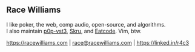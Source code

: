 ## Race Williams

I like poker, the web, comp audio, open-source, and algorithms.\
I also maintain [p0p-vst3](https://p0p-vst3.github.io/), [Skru](https://github.com/skrusenti/skru), and [Eatcode](https://github.com/eatcoders/eatcode). Vim, btw.

https://racewilliams.com | race@racewilliams.com | https://linked.in/r4c3
